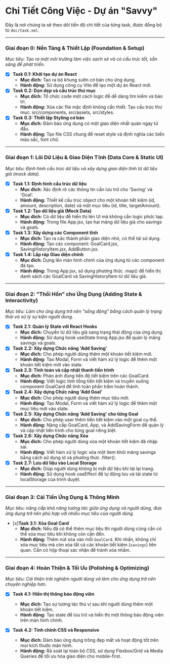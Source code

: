 # Chi Tiết Công Việc - Dự án "Savvy"

Đây là nơi chúng ta sẽ theo dõi tiến độ chi tiết của từng task, được đồng bộ từ `doc/task.xml`.

---

### **Giai đoạn 0: Nền Tảng & Thiết Lập (Foundation & Setup)**
*Mục tiêu: Tạo ra một môi trường làm việc sạch sẽ và có cấu trúc tốt, sẵn sàng để phát triển.*

- [x] **Task 0.1: Khởi tạo dự án React**
  - **Mục đích:** Tạo ra bộ khung sườn cơ bản cho ứng dụng.
  - **Hành động:** Sử dụng công cụ Vite để tạo một dự án React mới.
- [x] **Task 0.2: Dọn dẹp và cấu trúc thư mục**
  - **Mục đích:** Tổ chức code một cách logic để dễ dàng tìm kiếm và bảo trì.
  - **Hành động:** Xóa các file mặc định không cần thiết. Tạo cấu trúc thư mục: src/components, src/assets, src/styles.
- [x] **Task 0.3: Thiết lập Styling cơ bản**
  - **Mục đích:** Đảm bảo ứng dụng có một giao diện nhất quán ngay từ đầu.
  - **Hành động:** Tạo file CSS chung để reset style và định nghĩa các biến màu sắc, font chữ.

---

### **Giai đoạn 1: Lõi Dữ Liệu & Giao Diện Tĩnh (Data Core & Static UI)**
*Mục tiêu: Định hình cấu trúc dữ liệu và xây dựng giao diện tĩnh từ dữ liệu giả (mock data).*

- [x] **Task 1.1: Định hình cấu trúc dữ liệu**
  - **Mục đích:** Xác định rõ các thông tin cần lưu trữ cho 'Saving' và 'Goal'.
  - **Hành động:** Thiết kế cấu trúc object cho một khoản tiết kiệm (id, amount, description, date) và một mục tiêu (id, title, targetAmount).
- [x] **Task 1.2: Tạo dữ liệu giả (Mock Data)**
  - **Mục đích:** Có dữ liệu để hiển thị lên UI mà không cần logic phức tạp.
  - **Hành động:** Trong file App.jsx, tạo hai mảng dữ liệu giả cho savings và goals.
- [x] **Task 1.3: Xây dựng các Component tĩnh**
  - **Mục đích:** Tạo ra các thành phần giao diện nhỏ, có thể tái sử dụng.
  - **Hành động:** Tạo các component: GoalCard.jsx, SavingHistoryItem.jsx, AddButton.jsx.
- [x] **Task 1.4: Lắp ráp Giao diện chính**
  - **Mục đích:** Dựng lên màn hình chính của ứng dụng từ các component đã tạo.
  - **Hành động:** Trong App.jsx, sử dụng phương thức .map() để hiển thị danh sách các GoalCard và SavingHistoryItem từ dữ liệu giả.

---

### **Giai đoạn 2: "Thổi Hồn" cho Ứng Dụng (Adding State & Interactivity)**
*Mục tiêu: Làm cho ứng dụng trở nên "sống động" bằng cách quản lý trạng thái và xử lý sự kiện người dùng.*

- [x] **Task 2.1: Quản lý State với React Hooks**
  - **Mục đích:** Chuyển từ dữ liệu giả sang trạng thái động của ứng dụng.
  - **Hành động:** Sử dụng hook useState trong App.jsx để quản lý mảng savings và goals.
- [x] **Task 2.2: Xây dựng Chức năng 'Add Saving'**
  - **Mục đích:** Cho phép người dùng thêm một khoản tiết kiệm mới.
  - **Hành động:** Tạo Modal, Form và viết hàm xử lý logic để thêm một khoản tiết kiệm mới vào state.
- [x] **Task 2.3: Tính toán và cập nhật thanh tiến trình**
  - **Mục đích:** Phản ánh đúng tiến độ tiết kiệm trên các GoalCard.
  - **Hành động:** Viết logic tính tổng tiền tiết kiệm và truyền xuống component GoalCard để tính toán phần trăm hoàn thành.
- [x] **Task 2.4: Xây dựng Chức năng 'Add Goal'**
  - **Mục đích:** Cho phép người dùng thêm mục tiêu mới.
  - **Hành động:** Tạo Modal, Form và viết hàm xử lý logic để thêm một mục tiêu mới vào state.
- [x] **Task 2.5: Xây dựng Chức năng 'Add Saving' cho từng Goal**
  - **Mục đích:** Cho phép user thêm tiền tiết kiệm vào một goal cụ thể.
  - **Hành động:** Nâng cấp GoalCard, App, và AddSavingForm để quản lý và cập nhật tiến trình cho từng goal riêng biệt.
- [x] **Task 2.6: Xây dựng Chức năng Xóa**
  - **Mục đích:** Cho phép người dùng xóa một khoản tiết kiệm đã nhập sai.
  - **Hành động:** Viết hàm xử lý logic xóa một item khỏi mảng savings bằng cách sử dụng id và phương thức .filter().
- [x] **Task 2.7: Lưu dữ liệu vào Local Storage**
  - **Mục đích:** Giúp người dùng không bị mất dữ liệu khi tải lại trang.
  - **Hành động:** Sử dụng hook useEffect để tự động lưu và tải state từ localStorage của trình duyệt.
---

### **Giai đoạn 3: Cải Tiến Ứng Dụng & Thông Minh**
*Mục tiêu: nâng cấp khả năng tương tác giữa ứng dụng và người dùng, đưa ứng dụng trở nên phù hợp với nhiều mục tiêu của người dùng*

- [x]**Task 3.1: Xóa Goal Card**
  - **Mục đích:** Nếu đã có thể thêm mục tiêu thì người dùng cũng cần có thể xóa mục tiêu khi không còn cần đến.
  - **Hành động:** Thêm nút xóa vào mỗi `GoalCard`. Khi nhấn, không chỉ xóa mục tiêu mà còn xóa tất cả các khoản tiết kiệm (`savings`) liên quan. Cần có hộp thoại xác nhận để tránh xóa nhầm.

---
### **Giai đoạn 4: Hoàn Thiện & Tối Ưu (Polishing & Optimizing)**
*Mục tiêu: Cải thiện trải nghiệm người dùng và làm cho ứng dụng trở nên chuyên nghiệp hơn.*

- [x] **Task 4.1: Hiển thị thông báo động viên**
  - **Mục đích:** Tạo sự tương tác thú vị sau khi người dùng thêm một khoản tiết kiệm.
  - **Hành động:** Tạo state để lưu trữ và hiển thị một thông báo động viên trên màn hình chính.

- [x] **Task 4.2: Tinh chỉnh CSS và Responsive**
  - **Mục đích:** Đảm bảo ứng dụng trông đẹp mắt và hoạt động tốt trên mọi kích thước màn hình.
  - **Hành động:** Rà soát lại toàn bộ CSS, sử dụng Flexbox/Grid và Media Queries để tối ưu hóa giao diện cho mobile-first.
